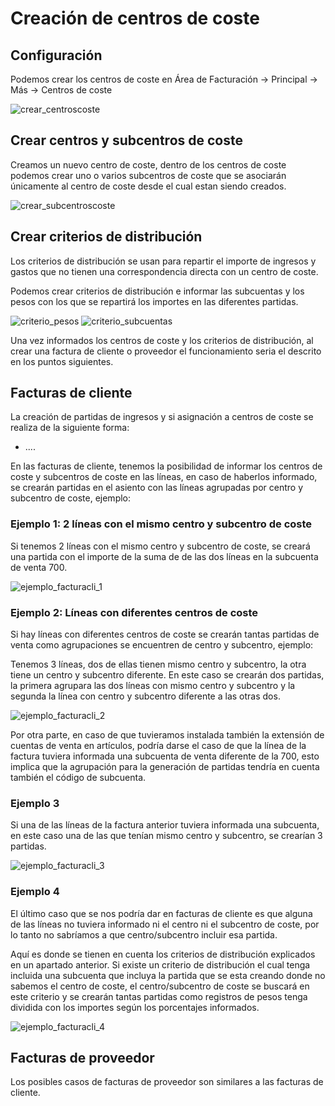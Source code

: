 # Creación de centros de coste

## Configuración

Podemos crear los centros de coste en Área de Facturación -> Principal -> Más -> Centros de coste

![crear_centroscoste](./img/crear_cc.png)

## Crear centros y subcentros de coste

Creamos un nuevo centro de coste, dentro de los centros de coste podemos crear uno o varios subcentros de coste que se asociarán únicamente al centro de coste desde el cual estan siendo creados.

![crear_subcentroscoste](./img/crear_centro_subcentro.png)

## Crear criterios de distribución

Los criterios de distribución se usan para repartir el importe de ingresos y gastos que no tienen una correspondencia directa con un centro de coste.

Podemos crear criterios de distribución e informar las subcuentas y los pesos con los que se repartirá los importes en las diferentes partidas.

![criterio_pesos](./img/criterio_distribucion_pesos.png)
![criterio_subcuentas](./img/criterio_distribucion_subcuentas.png)

Una vez informados los centros de coste y los criterios de distribución, al crear una factura de cliente o proveedor el funcionamiento seria el descrito en los puntos siguientes.

## Facturas de cliente
La creación de partidas de ingresos y si asignación a centros de coste se realiza de la siguiente forma:
+ ....

En las facturas de cliente, tenemos la posibilidad de informar los centros de coste y subcentros de coste en las líneas, en caso de haberlos informado, se crearán partidas en el asiento con las líneas agrupadas por centro y subcentro de coste, ejemplo:

### Ejemplo 1: 2 líneas con el mismo centro y subcentro de coste

Si tenemos 2 líneas con el mismo centro y subcentro de coste, se creará una partida con el importe de la suma de de las dos líneas en la subcuenta de venta 700.

![ejemplo_facturacli_1](./img/ejemplo_factcli_1.png)

### Ejemplo 2: Líneas con diferentes centros de coste
Si hay líneas con diferentes centros de coste se crearán tantas partidas de venta como agrupaciones se encuentren de centro y subcentro, ejemplo:

Tenemos 3 líneas, dos de ellas tienen mismo centro y subcentro, la otra tiene un centro y subcentro diferente. En este caso se crearán dos partidas, la primera agrupara las dos líneas con mismo centro y subcentro y la segunda la línea con centro y subcentro diferente a las otras dos.

![ejemplo_facturacli_2](./img/ejemplo_factcli_2.png)

Por otra parte, en caso de que tuvieramos instalada también la extensión de cuentas de venta en artículos, podría darse el caso de que la línea de la factura tuviera informada una subcuenta de venta diferente de la 700, esto implica que la agrupación para la generación de partidas tendría en cuenta también el código de subcuenta.

### Ejemplo 3

Si una de las líneas de la factura anterior tuviera informada una subcuenta, en este caso una de las que tenían mismo centro y subcentro, se crearían 3 partidas.

![ejemplo_facturacli_3](./img/ejemplo_factcli_3.png)

### Ejemplo 4

El último caso que se nos podría dar en facturas de cliente es que alguna de las líneas no tuviera informado ni el centro ni el subcentro de coste, por lo tanto no sabríamos a que centro/subcentro incluir esa partida.

Aquí es donde se tienen en cuenta los criterios de distribución explicados en un apartado anterior. Si existe un criterio de distribución el cual tenga incluida una subcuenta que incluya la partida que se esta creando donde no sabemos el centro de coste, el centro/subcentro de coste se buscará en este criterio y se crearán tantas partidas como registros de pesos tenga dividida con los importes según los porcentajes informados.

![ejemplo_facturacli_4](./img/ejemplo_factcli_4.png)

## Facturas de proveedor

Los posibles casos de facturas de proveedor son similares a las facturas de cliente.